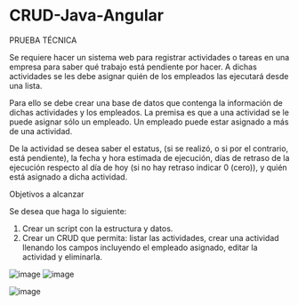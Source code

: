 # CRUD-Java-Angular

PRUEBA TÉCNICA

Se requiere hacer un sistema web para registrar actividades o tareas en una empresa para saber qué trabajo está pendiente por hacer. A dichas actividades se les debe asignar quién de los empleados las ejecutará desde una lista.

Para ello se debe crear una base de datos que contenga la información de dichas actividades y los empleados. La premisa es que a una actividad se le puede asignar sólo un empleado. Un empleado puede estar asignado a más de una actividad.

De la actividad se desea saber el estatus, (si se realizó, o si por el contrario, está pendiente), la fecha y hora estimada de ejecución, días de retraso de la ejecución respecto al día de hoy (si no hay retraso indicar 0 (cero)), y quién está asignado a dicha actividad.


Objetivos a alcanzar

Se desea que haga lo siguiente:

1.	Crear un script con la estructura y datos.
2.	Crear un CRUD que permita: listar las actividades, crear una actividad llenando los campos incluyendo el empleado asignado, editar la actividad y eliminarla.

![image](https://user-images.githubusercontent.com/44630882/125553300-fe3e9a67-2fcc-4360-ba25-3c73a7436758.png)
![image](https://user-images.githubusercontent.com/44630882/125663189-03711ece-f5fd-40ad-bfa8-3941b28fa619.png)

![image](https://user-images.githubusercontent.com/44630882/125628804-e9499e25-c493-4782-abe9-8c4aa69cdca6.png)





